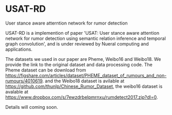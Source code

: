 # USAT-RD
User stance aware atterntion network for rumor detection

USAT-RD is a implemention of paper 'USAT: User stance aware attention network for rumor detection using semantic relation inference and temporal graph convolution', and is under reviewed by Nueral computing and applications.


The datasets we used in our paper are Pheme, Weibo16 and Weibo18. We provide the link to the original dataset and data processing code. The Pheme dataset can be download from https://figshare.com/articles/dataset/PHEME_dataset_of_rumours_and_non-rumours/4010619. and the Weibo18 dataset is avilable at https://github.com/thunlp/Chinese_Rumor_Dataset, the weibo16 dataset is avalable at https://www.dropbox.com/s/7ewzdrbelpmrnxu/rumdetect2017.zip?dl=0.

Details will coming soon.
